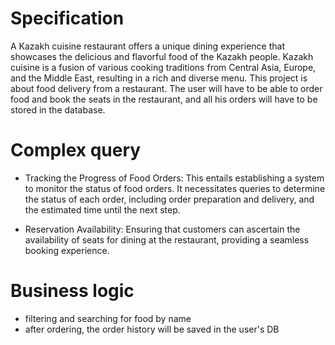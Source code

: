 # Specification
A Kazakh cuisine restaurant offers a unique dining experience that showcases the delicious and flavorful food of the Kazakh people. Kazakh cuisine is a fusion of various cooking traditions from Central Asia, Europe, and the Middle East, resulting in a rich and diverse menu. This project is about food delivery from a restaurant. The user will have to be able to order food and book the seats in the restaurant, and all his orders will have to be stored in the database.
# Complex query
- Tracking the Progress of Food Orders: This entails establishing a system to monitor the status of food orders. It necessitates queries to determine the status of each order, including order preparation and delivery, and the estimated time until the next step.

- Reservation Availability: Ensuring that customers can ascertain the availability of seats for dining at the restaurant, providing a seamless booking experience.

# Business logic
- filtering and searching for food by name
- after ordering, the order history will be saved in the user's DB
